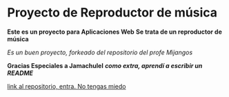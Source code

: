 # Proyecto de Reproductor de música

**Este es un proyecto para Aplicaciones Web** __Se trata de un reproductor de música__

*Es un buen proyecto,*  _forkeado del repositorio del profe Mijangos_

__Gracias Especiales a Jamachulel__ ***como extra, aprendí a escribir un README***

[link al repositorio, entra. No tengas miedo](https://github.com/Ilyavosky/music_app_practice.git)